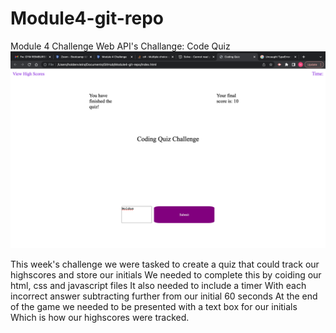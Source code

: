 # Module4-git-repo
 Module 4 Challenge Web API's Challange: Code Quiz
 ![Alt text](/./Screen%20Shot%202022-08-02%20at%2012.05.13%20AM.png)

This week's challenge we were tasked to create a quiz that could track our highscores and store our initials
We needed to complete this by coiding our html, css and javascript files
It also needed to include a timer
With each incorrect answer subtracting further from our initial 60 seconds
At the end of the game we needed to be presented with a text box for our initials
Which is how our highscores were tracked.